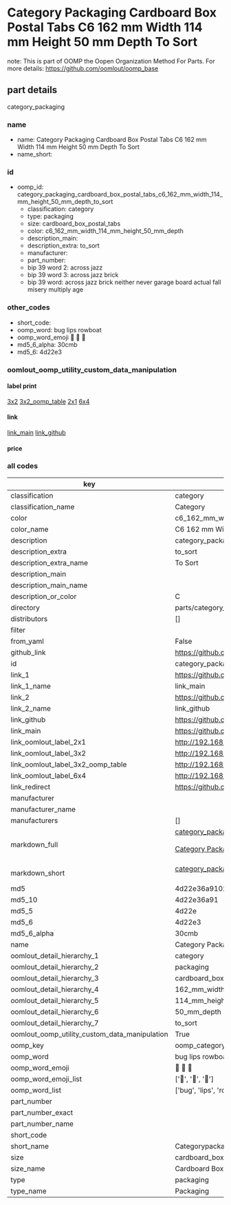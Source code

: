 # Category Packaging Cardboard Box Postal Tabs C6 162 mm Width 114 mm Height 50 mm Depth To Sort  

note: This is part of OOMP the Oopen Organization Method For Parts. For more details: https://github.com/oomlout/oomp_base

##  part details
  



category_packaging



### name
* name: Category Packaging Cardboard Box Postal Tabs C6 162 mm Width 114 mm Height 50 mm Depth To Sort
* name_short: 
### id
* oomp_id: category_packaging_cardboard_box_postal_tabs_c6_162_mm_width_114_mm_height_50_mm_depth_to_sort
  * classification: category
  * type: packaging
  * size: cardboard_box_postal_tabs
  * color: c6_162_mm_width_114_mm_height_50_mm_depth
  * description_main: 
  * description_extra: to_sort
  * manufacturer: 
  * part_number: 
  * bip 39 word 2: across jazz
  * bip 39 word 3: across jazz brick
  * bip 39 word: across jazz brick neither never garage board actual fall misery multiply age

### other_codes
* short_code: 
* oomp_word: bug lips rowboat
* oomp_word_emoji :bug: :lips: :rowboat:
* md5_6_alpha: 30cmb
* md5_6: 4d22e3






### oomlout_oomp_utility_custom_data_manipulation
#### label print
[3x2](http://192.168.1.245:1112/?label=oomp%2030cmb)
[3x2_oomp_table](http://192.168.1.108:1112/?label=oomp%2030cmb)
[2x1](http://192.168.1.242:1112/?label=oomp%2030cmb)
[6x4](http://192.168.1.55:1112/?label=oomp%2030cmb)    

#### link

[link_main](https://github.com/oomlout/oomlout_oomp_version_1_messy/tree/main/parts/category_packaging_cardboard_box_postal_tabs_c6_162_mm_width_114_mm_height_50_mm_depth_to_sort) [link_github](https://github.com/oomlout/oomlout_oomp_version_1_messy/tree/main/parts/category_packaging_cardboard_box_postal_tabs_c6_162_mm_width_114_mm_height_50_mm_depth_to_sort)                             

#### price







### all codes 
| key | value |  
| --- | --- |  
| classification | category |  
| classification_name | Category |  
| color | c6_162_mm_width_114_mm_height_50_mm_depth |  
| color_name | C6 162 mm Width 114 mm Height 50 mm Depth |  
| description | category_packaging |  
| description_extra | to_sort |  
| description_extra_name | To Sort |  
| description_main |  |  
| description_main_name |  |  
| description_or_color | C  |  
| directory | parts/category_packaging_cardboard_box_postal_tabs_c6_162_mm_width_114_mm_height_50_mm_depth_to_sort |  
| distributors | [] |  
| filter |  |  
| from_yaml | False |  
| github_link | https://github.com/oomlout/oomlout_oomp_part_src/tree/main/parts/category_packaging_cardboard_box_postal_tabs_c6_162_mm_width_114_mm_height_50_mm_depth_to_sort |  
| id | category_packaging_cardboard_box_postal_tabs_c6_162_mm_width_114_mm_height_50_mm_depth_to_sort |  
| link_1 | https://github.com/oomlout/oomlout_oomp_version_1_messy/tree/main/parts/category_packaging_cardboard_box_postal_tabs_c6_162_mm_width_114_mm_height_50_mm_depth_to_sort |  
| link_1_name | link_main |  
| link_2 | https://github.com/oomlout/oomlout_oomp_version_1_messy/tree/main/parts/category_packaging_cardboard_box_postal_tabs_c6_162_mm_width_114_mm_height_50_mm_depth_to_sort |  
| link_2_name | link_github |  
| link_github | https://github.com/oomlout/oomlout_oomp_version_1_messy/tree/main/parts/category_packaging_cardboard_box_postal_tabs_c6_162_mm_width_114_mm_height_50_mm_depth_to_sort |  
| link_main | https://github.com/oomlout/oomlout_oomp_version_1_messy/tree/main/parts/category_packaging_cardboard_box_postal_tabs_c6_162_mm_width_114_mm_height_50_mm_depth_to_sort |  
| link_oomlout_label_2x1 | http://192.168.1.242:1112/?label=oomp%2030cmb |  
| link_oomlout_label_3x2 | http://192.168.1.245:1112/?label=oomp%2030cmb |  
| link_oomlout_label_3x2_oomp_table | http://192.168.1.108:1112/?label=oomp%2030cmb |  
| link_oomlout_label_6x4 | http://192.168.1.55:1112/?label=oomp%2030cmb |  
| link_redirect | https://github.com/oomlout/oomlout_oomp_version_1_messy/tree/main/parts/category_packaging_cardboard_box_postal_tabs_c6_162_mm_width_114_mm_height_50_mm_depth_to_sort |  
| manufacturer |  |  
| manufacturer_name |  |  
| manufacturers | [] |  
| markdown_full | [category_packaging_cardboard_box_postal_tabs_c6_162_mm_width_114_mm_height_50_mm_depth_to_sort](none)<br>[](none)<br>[Category Packaging Cardboard Box Postal Tabs C6 162 Mm Width 114 Mm Height 50 Mm Depth To Sort](none)<br><br> |  
| markdown_short | [category_packaging_cardboard_box_postal_tabs_c6_162_mm_width_114_mm_height_50_mm_depth_to_sort](none)<br><br> |  
| md5 | 4d22e36a9102e3157dca8942375dd812 |  
| md5_10 | 4d22e36a91 |  
| md5_5 | 4d22e |  
| md5_6 | 4d22e3 |  
| md5_6_alpha | 30cmb |  
| name | Category Packaging Cardboard Box Postal Tabs C6 162 mm Width 114 mm Height 50 mm Depth To Sort |  
| oomlout_detail_hierarchy_1 | category |  
| oomlout_detail_hierarchy_2 | packaging |  
| oomlout_detail_hierarchy_3 | cardboard_box_postal_tabs |  
| oomlout_detail_hierarchy_4 | 162_mm_width |  
| oomlout_detail_hierarchy_5 | 114_mm_height |  
| oomlout_detail_hierarchy_6 | 50_mm_depth |  
| oomlout_detail_hierarchy_7 | to_sort |  
| oomlout_oomp_utility_custom_data_manipulation | True |  
| oomp_key | oomp_category_packaging_cardboard_box_postal_tabs_c6_162_mm_width_114_mm_height_50_mm_depth_to_sort |  
| oomp_word | bug lips rowboat |  
| oomp_word_emoji | :bug: :lips: :rowboat: |  
| oomp_word_emoji_list | [':bug:', ':lips:', ':rowboat:'] |  
| oomp_word_list | ['bug', 'lips', 'rowboat'] |  
| part_number |  |  
| part_number_exact |  |  
| part_number_name |  |  
| short_code |  |  
| short_name | Categorypackaging |  
| size | cardboard_box_postal_tabs |  
| size_name | Cardboard Box Postal Tabs |  
| type | packaging |  
| type_name | Packaging |  
